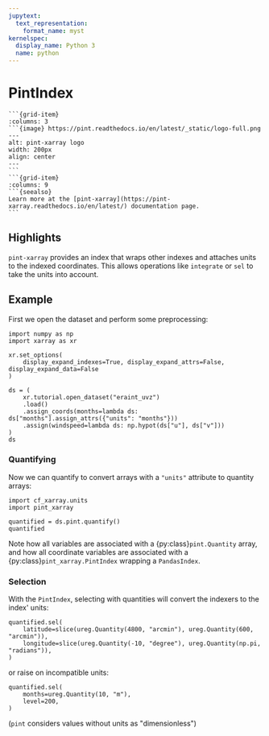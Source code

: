 ```yaml
---
jupytext:
  text_representation:
    format_name: myst
kernelspec:
  display_name: Python 3
  name: python
---
```


# PintIndex

````{grid}
```{grid-item}
:columns: 3
```{image} https://pint.readthedocs.io/en/latest/_static/logo-full.png
---
alt: pint-xarray logo
width: 200px
align: center
---
```
```{grid-item}
:columns: 9
```{seealso}
Learn more at the [pint-xarray](https://pint-xarray.readthedocs.io/en/latest/) documentation page.
```
````

## Highlights

`pint-xarray` provides an index that wraps other indexes and attaches units to the indexed coordinates. This allows operations like `integrate` or `sel` to take the units into account.

## Example

First we open the dataset and perform some preprocessing:

```{python}
import numpy as np
import xarray as xr

xr.set_options(
    display_expand_indexes=True, display_expand_attrs=False, display_expand_data=False
)

ds = (
    xr.tutorial.open_dataset("eraint_uvz")
    .load()
    .assign_coords(months=lambda ds: ds["months"].assign_attrs({"units": "months"}))
    .assign(windspeed=lambda ds: np.hypot(ds["u"], ds["v"]))
)
ds
```

### Quantifying

Now we can quantify to convert arrays with a `"units"` attribute to quantity arrays:

```{python}
import cf_xarray.units
import pint_xarray

quantified = ds.pint.quantify()
quantified
```

Note how all variables are associated with a {py:class}`pint.Quantity` array, and how all coordinate variables are associated with a {py:class}`pint_xarray.PintIndex` wrapping a `PandasIndex`.

### Selection

With the `PintIndex`, selecting with quantities will convert the indexers to the index' units:

```{python}
quantified.sel(
    latitude=slice(ureg.Quantity(4800, "arcmin"), ureg.Quantity(600, "arcmin")),
    longitude=slice(ureg.Quantity(-10, "degree"), ureg.Quantity(np.pi, "radians")),
)
```

or raise on incompatible units:

```{python}
quantified.sel(
    months=ureg.Quantity(10, "m"),
    level=200,
)
```

(`pint` considers values without units as "dimensionless")
